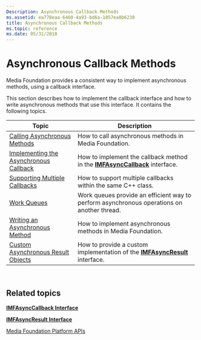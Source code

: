 ```yaml
---
Description: Asynchronous Callback Methods
ms.assetid: ea778eaa-6460-4a93-bd6a-1857ea8b6230
title: Asynchronous Callback Methods
ms.topic: reference
ms.date: 05/31/2018
---
```


# Asynchronous Callback Methods

Media Foundation provides a consistent way to implement asynchronous methods, using a callback interface.

This section describes how to implement the callback interface and how to write asynchronous methods that use this interface. It contains the following topics.



| Topic                                                                                | Description                                                                                         |
|--------------------------------------------------------------------------------------|-----------------------------------------------------------------------------------------------------|
| [Calling Asynchronous Methods](calling-asynchronous-methods.md)                     | How to call asynchronous methods in Media Foundation.                                               |
| [Implementing the Asynchronous Callback](implementing-the-asynchronous-callback.md) | How to implement the callback method in the [**IMFAsyncCallback**](/windows/desktop/api/mfobjects/nn-mfobjects-imfasynccallback) interface. |
| [Supporting Multiple Callbacks](supporting-multiple-callbacks.md)                   | How to support multiple callbacks within the same C++ class.                                        |
| [Work Queues](work-queues.md)                                                       | Work queues provide an efficient way to perform asynchronous operations on another thread.          |
| [Writing an Asynchronous Method](writing-an-asynchronous-method.md)                 | How to implement asynchronous methods in Media Foundation.                                          |
| [Custom Asynchronous Result Objects](custom-asynchronous-result-objects.md)         | How to provide a custom implementation of the [**IMFAsyncResult**](/windows/desktop/api/mfobjects/nn-mfobjects-imfasyncresult) interface.   |



 

## Related topics

<dl> <dt>

[**IMFAsyncCallback Interface**](/windows/desktop/api/mfobjects/nn-mfobjects-imfasynccallback)
</dt> <dt>

[**IMFAsyncResult Interface**](/windows/desktop/api/mfobjects/nn-mfobjects-imfasyncresult)
</dt> <dt>

[Media Foundation Platform APIs](media-foundation-platform-apis.md)
</dt> </dl>

 

 



